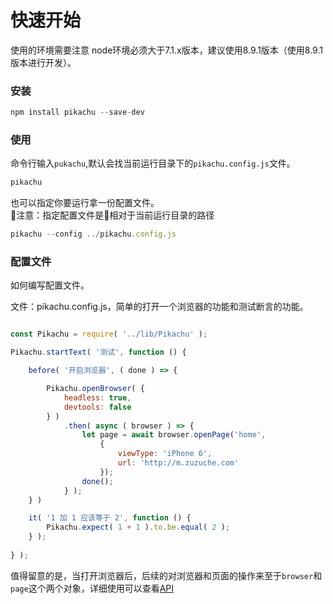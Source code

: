 # 快速开始

使用的环境需要注意
node环境必须大于7.1.x版本，建议使用8.9.1版本（使用8.9.1版本进行开发）。

### 安装

```JavaScript
npm install pikachu --save-dev
```

### 使用

命令行输入`pukachu`,默认会找当前运行目录下的`pikachu.config.js`文件。

```JavaScript
pikachu
```

也可以指定你要运行拿一份配置文件。  
注意：指定配置文件是相对于当前运行目录的路径

```JavaScript
pikachu --config ../pikachu.config.js
```

### 配置文件

如何编写配置文件。  

文件：pikachu.config.js，简单的打开一个浏览器的功能和测试断言的功能。

```JavaScript

const Pikachu = require( '../lib/Pikachu' );

Pikachu.startText( '测试', function () {

    before( '开启浏览器', ( done ) => {

        Pikachu.openBrowser( {
            headless: true,
            devtools: false
        } )
            .then( async ( browser ) => {
                let page = await browser.openPage('home', 
                    {
                        viewType: 'iPhone 6',
                        url: 'http://m.zuzuche.com'
                    });
                done();
            } );
    } )

    it( '1 加 1 应该等于 2', function () {
        Pikachu.expect( 1 + 1 ).to.be.equal( 2 );
    } );
    
} );

```

值得留意的是，当打开浏览器后，后续的对浏览器和页面的操作来至于`browser`和`page`这个两个对象，详细使用可以查看[API](https://github.com/LLLLLamHo/Pikachu/blob/dev_lam/document/api.md)

